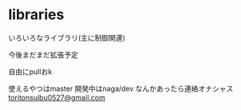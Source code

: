 # libraries
いろいろなライブラリ(主に制御関連)

今後まだまだ拡張予定

自由にpullおk

使えるやつはmaster 
開発中はnaga/dev
なんかあったら連絡オナシャス
toritonsuibu0527@gmail.com
